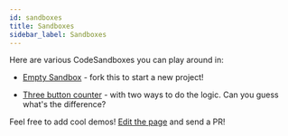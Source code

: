 ```yaml
---
id: sandboxes
title: Sandboxes
sidebar_label: Sandboxes
---
```


Here are various CodeSandboxes you can play around in:

- [Empty Sandbox](https://codesandbox.io/s/kea-starter-8msre?file=/src/app.js) - fork this
  to start a new project!

- [Three button counter](https://codesandbox.io/s/kea-three-buttons-fbfv6?file=/src/app.js) - with
  two ways to do the logic. Can you guess what's the difference?

Feel free to add cool demos! [Edit the page](https://github.com/keajs/kea-docs/edit/master/docs/playground/sandboxes.md) and send a PR!

